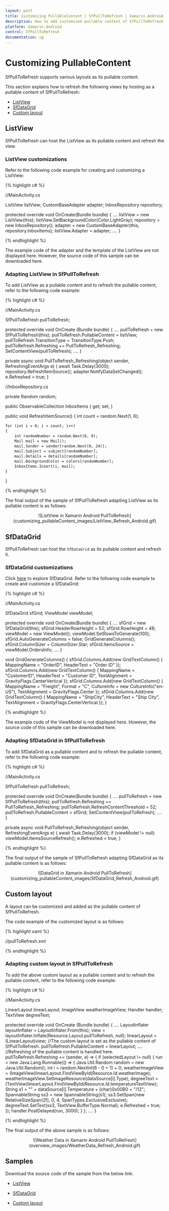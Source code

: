 ```yaml
---
layout: post
title: Customizing PullableContent | SfPullToRefresh | Xamarin.Android | Syncfusion
description: How to add customized pullable content of SfPullToRefresh and refresh it in Xamarin.Android DataGrid (SfDataGrid).
platform: Xamarin.Android
control: SfPullToRefresh
documentation: ug
--- 
```


# Customizing PullableContent

SfPullToRefresh supports various layouts as its pullable content. 

This section explains how to refresh the following views by hosting as a pullable content of SfPullToRefresh:

* [ListView](#listview) 
* [SfDataGrid](#sfdatagrid) 
* [Custom layout](#custom-layout) 

## ListView

SfPullToRefresh can host the ListView as its pullable content and refresh the view. 

### ListView customizations

Refer to the following code example for creating and customizing a ListView: 

{% highlight c# %}

//MainActivity.cs

ListView listView;
CustomBaseAdapter adapter;
InboxRepository repository;

protected override void OnCreate(Bundle bundle)
{
    ....
    listView = new ListView(this);
    listView.SetBackgroundColor(Color.LightGray);
    repository = new InboxRepository();
    adapter = new CustomBaseAdapter(this, repository.InboxItems);
    listView.Adapter = adapter;
    ....
}

{% endhighlight %}

The example code of the adapter and the template of the ListView are not displayed here. However, the source code of this sample can be downloaded here.

### Adapting ListView in SfPullToRefresh

To add ListView as a pullable content and to refresh the pullable content, refer to the following code example:

{% highlight c# %}

//MainActivity.cs

SfPullToRefresh pullToRefresh;

protected override void OnCreate (Bundle bundle)
{
    ....
    pullToRefresh = new SfPullToRefresh(this);
    pullToRefresh.PullableContent = listView;
    pullToRefresh.TransitionType = TransitionType.Push;
    pullToRefresh.Refreshing += PullToRefresh_Refreshing;
    SetContentView(pullToRefresh);
    ....
}

private async void PullToRefresh_Refreshing(object sender, RefreshingEventArgs e)
{
    await Task.Delay(3000);
    repository.RefreshItemSource();
    adapter.NotifyDataSetChanged();
    e.Refreshed = true;
}

//InboxRepository.cs 

private Random random;

public ObservableCollection<Mail> InboxItems { get; set; }

public void RefreshItemSource()
{
    int count = random.Next(1, 6);

    for (int i = 0; i < count; i++)
    {
        int randomNumber = random.Next(0, 9);
        Mail mail = new Mail();
        mail.Sender = sender[random.Next(0, 24)];
        mail.Subject = subject[randomNumber];
        mail.Details = details[randomNumber];
        mail.BackgroundColor = colors[randomNumber];
        InboxItems.Insert(i, mail);
    }
}

{% endhighlight %}

The final output of the sample of SfPullToRefresh adapting ListView as its pullable content is as follows:

<div style="text-align:center" markdown="1">
![ListView in Xamarin Android PullToRefresh](customizing_pullableContent_images/ListView_Refresh_Android.gif)
</div>

## SfDataGrid

SfPullToRefresh can host the `SfDataGrid` as its pullable content and refresh it.

### SfDataGrid customizations

Click [here](https://help.syncfusion.com/xamarin-android/sfdatagrid/getting-started) to explore SfDataGrid. Refer to the following code example to create and customize a SfDataGrid:

{% highlight c# %}

//MainActivity.cs

SfDataGrid sfGrid;
ViewModel viewModel;

protected override void OnCreate(Bundle bundle)
{
    ....
    sfGrid = new SfDataGrid(this);
    sfGrid.HeaderRowHeight = 52;
    sfGrid.RowHeight = 48;
    viewModel = new ViewModel();
    viewModel.SetRowsToGenerate(100);
    sfGrid.AutoGenerateColumns = false;
    GridGenerateColumns();
    sfGrid.ColumnSizer = ColumnSizer.Star;
    sfGrid.ItemsSource = viewModel.OrdersInfo;
    ....
}

void GridGenerateColumns()
{
    sfGrid.Columns.Add(new GridTextColumn() { MappingName = "OrderID", HeaderText = "Order ID" });
    sfGrid.Columns.Add(new GridTextColumn() { MappingName = "CustomerID", HeaderText = "Customer ID", TextAlignment = GravityFlags.CenterVertical });
    sfGrid.Columns.Add(new GridTextColumn() { MappingName = "Freight", Format = "C", CultureInfo = new CultureInfo("en-US"), TextAlignment = GravityFlags.Center });
    sfGrid.Columns.Add(new GridTextColumn() { MappingName = "ShipCity", HeaderText = "Ship City", TextAlignment = GravityFlags.CenterVertical });
}

{% endhighlight %}

The example code of the ViewModel is not displayed here. However, the source code of this sample can be downloaded here.

### Adapting SfDataGrid in SfPullToRefresh

To add SfDataGrid as a pullable content and to refresh the pullable content, refer to the following code example: 

{% highlight c# %}

//MainActivity.cs

SfPullToRefresh pullToRefresh;

protected override void OnCreate(Bundle bundle)
{
    ....
    pullToRefresh = new SfPullToRefresh(this);
    pullToRefresh.Refreshing += PullToRefresh_Refreshing;
    pullToRefresh.RefreshContentThreshold = 52;
    pullToRefresh.PullableContent = sfGrid;
    SetContentView(pullToRefresh);
    ....
}

private async void PullToRefresh_Refreshing(object sender, RefreshingEventArgs e)
{
    await Task.Delay(3000);
    if (viewModel != null)
        viewModel.ItemsSourceRefresh();
    e.Refreshed = true;
}

{% endhighlight %}

The final output of the sample of SfPullToRefresh adapting SfDataGrid as its pullable content is as follows:

<div style="text-align:center" markdown="1">
![DataGrid in Xamarin Android PullToRefresh](customizing_pullableContent_images/SfDataGrid_Refresh_Android.gif)
</div>

## Custom layout

A layout can be customized and added as the pullable content of SfPullToRefresh. 

The code example of the customized layout is as follows:

{% highlight xaml %}

//pullToRefresh.xml

<LinearLayout xmlns:android="http://schemas.android.com/apk/res/android"
    android:orientation="vertical"
    android:layout_width="match_parent"
    android:layout_height="match_parent"
    android:layout_weight="1"
    android:background="#039be5"
    android:id="@+id/layout">
    <TextView
        android:layout_marginTop="30dp"
        android:layout_width="wrap_content"
        android:layout_height="wrap_content"
        android:text="Morrisville"
        android:textSize="15sp"
        android:textColor="#ffffff"
        android:layout_weight="1"
        android:layout_gravity="center_horizontal" />
    <ImageView
        android:layout_width="120dp"
        android:layout_height="120dp"
        android:id="@+id/weatherImage"
        android:adjustViewBounds="true"
        android:layout_weight="1"
        android:src="@drawable/cloudy"
        android:layout_gravity="center_horizontal" />
    <TextView
        android:layout_width="wrap_content"
        android:layout_height="wrap_content"
        android:textColor="#ffffff"
        android:text="20°/12"
        android:textAppearance="?android:attr/textAppearanceLarge"
        android:textSize="23sp"
        android:textAlignment="center"
        android:id="@+id/temperatureTextView"
        android:layout_gravity="center" />
    <TextView
        android:layout_marginTop="2dp"
        android:layout_marginBottom="5dp"
        android:layout_width="wrap_content"
        android:layout_height="wrap_content"
        android:text="Friday, March 16 "
        android:textSize="13sp"
        android:textColor="#ffffff"
        android:id="@+id/dayTextView"
        android:layout_weight="1"
        android:layout_gravity="center_horizontal" />
    <HorizontalScrollView
        android:layout_width="wrap_content"
        android:layout_gravity="bottom"
        android:background="#007aaa"
        android:id="@+id/scrollView"
        android:layout_height="170dp">
        <LinearLayout
            android:orientation="horizontal"
            android:background="#007aaa"
            android:layout_width="wrap_content"
            android:id="@+id/pullScroller"
            android:layout_height="fill_parent" />
    </HorizontalScrollView>
</LinearLayout>

{% endhighlight %}

### Adapting custom layout in SfPullToRefresh

To add the above custom layout as a pullable content and to refresh the pullable content, refer to the following code example:

{% highlight c# %}

//MainActivity.cs

LinearLayout linearLayout;
ImageView weatherImageView;
Handler handler;
TextView degreeText;

protected override void OnCreate (Bundle bundle)
{
    ....
    LayoutInflater layoutInflater = LayoutInflater.From(this);
    view = layoutInflater.Inflate(Resource.Layout.pullToRefresh, null);
    linearLayout = (LinearLayout)view;
    //The custom layout is set as the pullable content of SfPullToRefresh.
    pullToRefresh.PullableContent = linearLayout;
    ....
    //Refreshing of the pullable content is handled here. 
    pullToRefresh.Refreshing += (sender, e) =>
            {
                if (selectedLayout != null)
                {
                    run = new Java.Lang.Runnable(() =>
                    {
                        Java.Util.Random random = new Java.Util.Random();
                        int i = random.NextInt(6 - 0 + 1) + 0;
                        weatherImageView = (ImageView)linearLayout.FindViewById(Resource.Id.weatherImage);
                        weatherImageView.SetImageResource(dataSource[i].Type);
                        degreeText = (TextView)linearLayout.FindViewById(Resource.Id.temperatureTextView);
                        String s1 = "" + dataSource[i].Temperature + (char)0x00B0 + "/12";
                        SpannableString ss3 = new SpannableString(s1);
                        ss3.SetSpan(new RelativeSizeSpan(2f), 0, 4, SpanTypes.ExclusiveExclusive);
                        degreeText.SetText(ss3, TextView.BufferType.Normal);
                        e.Refreshed = true;
                    });
                    handler.PostDelayed(run, 3000);
                }
            };
    ....
}

{% endhighlight %}

The final output of the above sample is as follows:

<div style="text-align:center" markdown="1">
![Weather Data in Xamarin Android PullToRefresh](overview_images/WeatherData_Refresh_Android.gif)
</div>

## Samples

Download the source code of the sample from the below link:

* [ListView](http://www.syncfusion.com/downloads/support/directtrac/general/ze/ListView_Refresh_UG-904322401)

* [SfDataGrid](http://www.syncfusion.com/downloads/support/directtrac/general/ze/SfDataGrid_Refresh_UG-1130051554)

* [Custom layout](http://www.syncfusion.com/downloads/support/directtrac/general/ze/WeatherDataRefresh_UG-1906644392)
